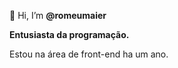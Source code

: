 👋 Hi, I’m <strong>@romeumaier</strong>
 
<b>Entusiasta da programação.</b>

Estou na área de front-end ha um ano. 

